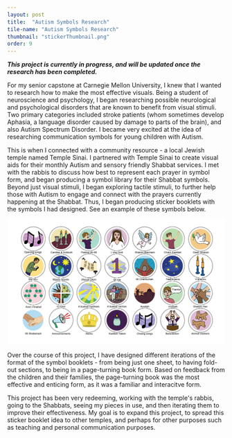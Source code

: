 ```yaml
---
layout: post
title:  "Autism Symbols Research"
tile-name: "Autism Symbols Research"
thumbnail: "stickerThumbnail.png"
order: 9
---
```


***This project is currently in progress, and will be updated once the research has been completed.***

For my senior capstone at Carnegie Mellon University, I knew that I wanted to research how to make the most effective visuals. Being a student of neuroscience and psychology, I began researching possible neurological and psychological disorders that are known to benefit from visual stimuli. Two primary categories included stroke patients (whom sometimes develop Aphasia, a language disorder caused by damage to parts of the brain), and also Autism Spectrum Disorder. I became very excited at the idea of researching communication symbols for young children with Autism.

This is when I connected with a community resource - a local Jewish temple named Temple Sinai. I partnered with Temple Sinai to create visual aids for their monthly Autism and sensory friendly Shabbat services. I met with the rabbis to discuss how best to represent each prayer in symbol form, and began producing a symbol library for their Shabbat symbols. Beyond just visual stimuli, I began exploring tactile stimuli, to further help those with Autism to engage and connect with the prayers currently happening at the Shabbat. Thus, I began producing sticker booklets with the symbols I had designed. See an example of these symbols below.


<div class="row">

  <div class="small-12 medium-8 large-8 small-centered columns">
    <img src="/img/TS/stickers.png" alt="Hero Image">
  </div>
  
</div>

<br>
Over the course of this project, I have designed different iterations of the format of the symbol booklets - from being just one sheet, to having fold-out sections, to being in a page-turning book form. Based on feedback from the children and their families, the page-turning book was the most effective and enticing form, as it was a familiar and interacitve form.

This project has been very redeeming, working with the temple's rabbis, going to the Shabbats, seeing my pieces in use, and then iterating them to improve their effectiveness. My goal is to expand this project, to spread this sticker booklet idea to other temples, and perhaps for other purposes such as teaching and personal communication purposes.

<br>




